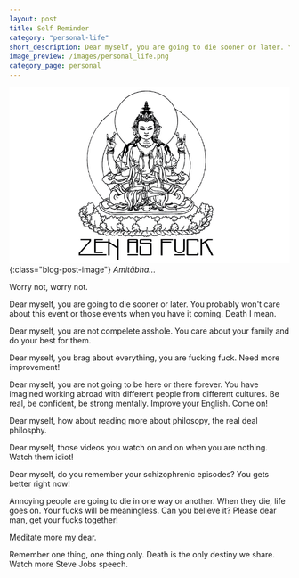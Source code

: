 ```yaml
---
layout: post
title: Self Reminder
category: "personal-life"
short_description: Dear myself, you are going to die sooner or later. You probably won't care about this event or those events when you have it coming.
image_preview: /images/personal_life.png
category_page: personal
---
```


![Zen as Fuck](/images/zen_as_fuck.jpg){:class="blog-post-image"}
<em class="description">Amitābha...</em>

Worry not, worry not.

Dear myself, you are going to die sooner or later. You probably won't care about this event or those events when you have it coming.
Death I mean.

Dear myself, you are not compelete asshole. You care about your family and do your best for them.

Dear myself, you brag about everything, you are fucking fuck. Need more improvement!

Dear myself, you are not going to be here or there forever. You have imagined working abroad with different people from different
cultures. Be real, be confident, be strong mentally. Improve your English. Come on!

Dear myself, how about reading more about philosopy, the real deal philosphy.

Dear myself, those videos you watch on and on when you are nothing. Watch them idiot!

Dear myself, do you remember your schizophrenic episodes? You gets better right now!

Annoying people are going to die in one way or another. When they die, life goes on. Your fucks will be meaningless.
Can you believe it? Please dear man, get your fucks together!

Meditate more my dear.

Remember one thing, one thing only. Death is the only destiny we share. Watch more Steve Jobs speech.
